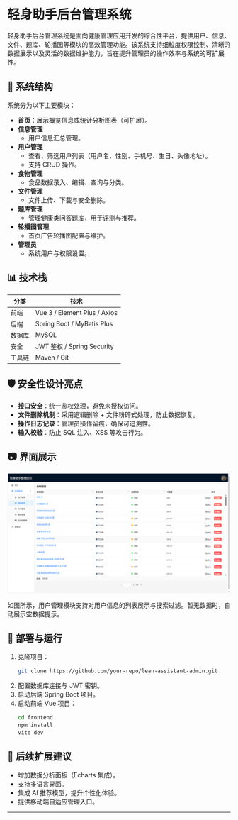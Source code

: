 # 轻身助手后台管理系统

轻身助手后台管理系统是面向健康管理应用开发的综合性平台，提供用户、信息、文件、题库、轮播图等模块的高效管理功能。该系统支持细粒度权限控制、清晰的数据展示以及灵活的数据维护能力，旨在提升管理员的操作效率与系统的可扩展性。

## 🧱 系统结构

系统分为以下主要模块：

- **首页**：展示概览信息或统计分析图表（可扩展）。
- **信息管理**
  - 用户信息汇总管理。
- **用户管理**
  - 查看、筛选用户列表（用户名、性别、手机号、生日、头像地址）。
  - 支持 CRUD 操作。
- **食物管理**
  - 食品数据录入、编辑、查询与分类。
- **文件管理**
  - 文件上传、下载与安全删除。
- **题库管理**
  - 管理健康类问答题库，用于评测与推荐。
- **轮播图管理**
  - 首页广告轮播图配置与维护。
- **管理员**
  - 系统用户与权限设置。

## 📊 技术栈

| 分类 | 技术 |
|------|------|
| 前端 | Vue 3 / Element Plus / Axios |
| 后端 | Spring Boot / MyBatis Plus |
| 数据库 | MySQL |
| 安全 | JWT 鉴权 / Spring Security |
| 工具链 | Maven / Git |

## 🛡️ 安全性设计亮点

- **接口安全**：统一鉴权处理，避免未授权访问。
- **文件删除机制**：采用逻辑删除 + 文件粉碎式处理，防止数据恢复。
- **操作日志记录**：管理员操作留痕，确保可追溯性。
- **输入校验**：防止 SQL 注入、XSS 等攻击行为。

## 📷 界面展示

![用户管理模块界面](./image.png)

如图所示，用户管理模块支持对用户信息的列表展示与搜索过滤。暂无数据时，自动展示空数据提示。

## 🚀 部署与运行

1. 克隆项目：
   ```bash
   git clone https://github.com/your-repo/lean-assistant-admin.git
   ```
2. 配置数据库连接与 JWT 密钥。
3. 启动后端 Spring Boot 项目。
4. 启动前端 Vue 项目：
   ```bash
   cd frontend
   npm install
   vite dev
   ```

## 📌 后续扩展建议

- 增加数据分析面板（Echarts 集成）。
- 支持多语言界面。
- 集成 AI 推荐模型，提升个性化体验。
- 提供移动端自适应管理入口。

---

